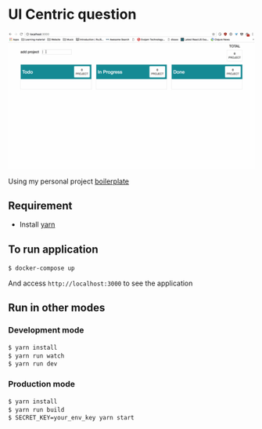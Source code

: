 # UI Centric question

![alt text](https://raw.githubusercontent.com/hung-phan/zendesk-test/master/ui-question/screenshot.gif "application screenshot")

Using my personal project [boilerplate](https://github.com/hung-phan/koa-react-isomorphic)

## Requirement
- Install [yarn](https://github.com/yarnpkg/yarn)

## To run application

```bash
$ docker-compose up
```

And access `http://localhost:3000` to see the application

## Run in other modes

### Development mode

```bash
$ yarn install
$ yarn run watch
$ yarn run dev
```

### Production mode

```bash
$ yarn install
$ yarn run build
$ SECRET_KEY=your_env_key yarn start
```
